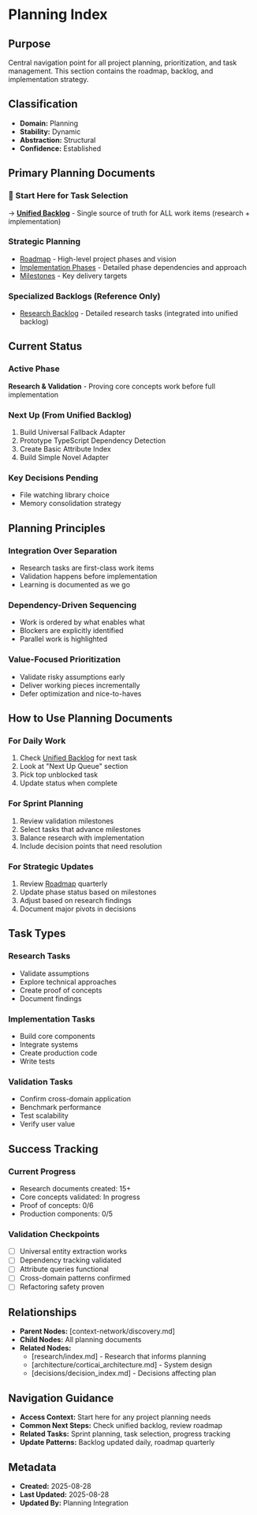 # Planning Index

## Purpose
Central navigation point for all project planning, prioritization, and task management. This section contains the roadmap, backlog, and implementation strategy.

## Classification
- **Domain:** Planning
- **Stability:** Dynamic
- **Abstraction:** Structural
- **Confidence:** Established

## Primary Planning Documents

### 🎯 Start Here for Task Selection
→ **[Unified Backlog](./unified_backlog.md)** - Single source of truth for ALL work items (research + implementation)

### Strategic Planning
- [Roadmap](./roadmap.md) - High-level project phases and vision
- [Implementation Phases](./implementation_phases.md) - Detailed phase dependencies and approach
- [Milestones](./milestones.md) - Key delivery targets

### Specialized Backlogs (Reference Only)
- [Research Backlog](./research_backlog.md) - Detailed research tasks (integrated into unified backlog)

## Current Status

### Active Phase
**Research & Validation** - Proving core concepts work before full implementation

### Next Up (From Unified Backlog)
1. Build Universal Fallback Adapter
2. Prototype TypeScript Dependency Detection  
3. Create Basic Attribute Index
4. Build Simple Novel Adapter

### Key Decisions Pending
- File watching library choice
- Memory consolidation strategy

## Planning Principles

### Integration Over Separation
- Research tasks are first-class work items
- Validation happens before implementation
- Learning is documented as we go

### Dependency-Driven Sequencing
- Work is ordered by what enables what
- Blockers are explicitly identified
- Parallel work is highlighted

### Value-Focused Prioritization
- Validate risky assumptions early
- Deliver working pieces incrementally
- Defer optimization and nice-to-haves

## How to Use Planning Documents

### For Daily Work
1. Check [Unified Backlog](./unified_backlog.md) for next task
2. Look at "Next Up Queue" section
3. Pick top unblocked task
4. Update status when complete

### For Sprint Planning
1. Review validation milestones
2. Select tasks that advance milestones
3. Balance research with implementation
4. Include decision points that need resolution

### For Strategic Updates
1. Review [Roadmap](./roadmap.md) quarterly
2. Update phase status based on milestones
3. Adjust based on research findings
4. Document major pivots in decisions

## Task Types

### Research Tasks
- Validate assumptions
- Explore technical approaches
- Create proof of concepts
- Document findings

### Implementation Tasks
- Build core components
- Integrate systems
- Create production code
- Write tests

### Validation Tasks
- Confirm cross-domain application
- Benchmark performance
- Test scalability
- Verify user value

## Success Tracking

### Current Progress
- Research documents created: 15+
- Core concepts validated: In progress
- Proof of concepts: 0/6
- Production components: 0/5

### Validation Checkpoints
- [ ] Universal entity extraction works
- [ ] Dependency tracking validated
- [ ] Attribute queries functional
- [ ] Cross-domain patterns confirmed
- [ ] Refactoring safety proven

## Relationships
- **Parent Nodes:** [context-network/discovery.md]
- **Child Nodes:** All planning documents
- **Related Nodes:** 
  - [research/index.md] - Research that informs planning
  - [architecture/corticai_architecture.md] - System design
  - [decisions/decision_index.md] - Decisions affecting plan

## Navigation Guidance
- **Access Context:** Start here for any project planning needs
- **Common Next Steps:** Check unified backlog, review roadmap
- **Related Tasks:** Sprint planning, task selection, progress tracking
- **Update Patterns:** Backlog updated daily, roadmap quarterly

## Metadata
- **Created:** 2025-08-28
- **Last Updated:** 2025-08-28
- **Updated By:** Planning Integration